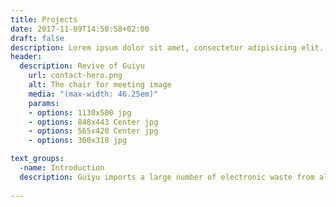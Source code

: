 ```yaml
---
title: Projects
date: 2017-11-09T14:50:58+02:00
draft: false
description: Lorem ipsum dolor sit amet, consectetur adipisicing elit. Vero porro tempore voluptas voluptatibus eius a non numquam, quibusdam enim eos.
header:
  description: Revive of Guiyu
    url: contact-hero.png
    alt: The chair for meeting image
    media: "(max-width: 46.25em)"
    params:
    - options: 1130x500 jpg
    - options: 848x443 Center jpg
    - options: 565x420 Center jpg
    - options: 360x318 jpg

text_groups: 
  -name: Introduction
  description: Guiyu imports a large number of electronic waste from all over the world, and its classification, dismantling, recycling, and the extraction of precious metals such as gold from the cheap waste have allowed Guiyu's people to accumulate wealth in a short time. However, the rough treatment process and a large amount of waste residues also caused serious pollution to the local soil and groundwater in Guiyu. The incineration of organic matter releases a large amount of harmful gases, destroys the ozone layer and causes the greenhouse effect.<br>This case is based on the above background and from the designer’s point of view, combined with Guiyu’s history, geography, location, economic and industrial structure, population structure and other aspects to analyze and think, take the landscape ecological restoration as the starting point, and combine the adjustment and innovation of the industrial structure.
  
---
```

